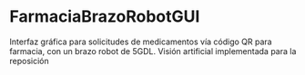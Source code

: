 # FarmaciaBrazoRobotGUI
Interfaz gráfica para solicitudes de medicamentos vía código QR para farmacia, con un brazo robot de 5GDL. Visión artificial implementada para la reposición
